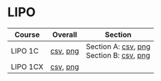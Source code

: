 # LIPO

| Course | Overall | Section |
| ------ | ------- | ------- |
| LIPO 1C | [csv](https://github.com/UCSD-Historical-Enrollment-Data/2025Spring/blob/main/overall/LIPO%201C.csv), [png](https://raw.githubusercontent.com/UCSD-Historical-Enrollment-Data/2025Spring/main/plot_overall/LIPO%201C.png) | Section A: [csv](https://github.com/UCSD-Historical-Enrollment-Data/2025Spring/blob/main/section/LIPO%201C_A.csv), [png](https://raw.githubusercontent.com/UCSD-Historical-Enrollment-Data/2025Spring/main/plot_section/LIPO%201C_A.png)<br>Section B: [csv](https://github.com/UCSD-Historical-Enrollment-Data/2025Spring/blob/main/section/LIPO%201C_B.csv), [png](https://raw.githubusercontent.com/UCSD-Historical-Enrollment-Data/2025Spring/main/plot_section/LIPO%201C_B.png) |
| LIPO 1CX | [csv](https://github.com/UCSD-Historical-Enrollment-Data/2025Spring/blob/main/overall/LIPO%201CX.csv), [png](https://raw.githubusercontent.com/UCSD-Historical-Enrollment-Data/2025Spring/main/plot_overall/LIPO%201CX.png) |  |
